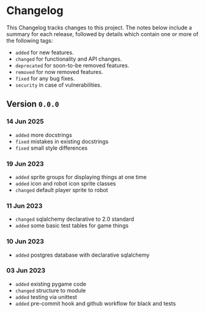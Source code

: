 # Changelog

This Changelog tracks changes to this project. The notes below include a summary for each release, followed by details which contain one or more of the following tags:

- `added` for new features.
- `changed` for functionality and API changes.
- `deprecated` for soon-to-be removed features.
- `removed` for now removed features.
- `fixed` for any bug fixes.
- `security` in case of vulnerabilities.

## Version `0.0.0`

### 14 Jun 2025

- `added` more docstrings
- `fixed` mistakes in existing docstrings
- `fixed` small style differences

### 19 Jun 2023

- `added` sprite groups for displaying things at one time
- `added` icon and robot icon sprite classes
- `changed` default player sprite to robot

### 11 Jun 2023

- `changed` sqlalchemy declarative to 2.0 standard
- `added` some basic test tables for game things

### 10 Jun 2023

- `added` postgres database with declarative sqlalchemy

### 03 Jun 2023

- `added` existing pygame code
- `changed` structure to module
- `added` testing via unittest
- `added` pre-commit hook and github workflow for black and tests
